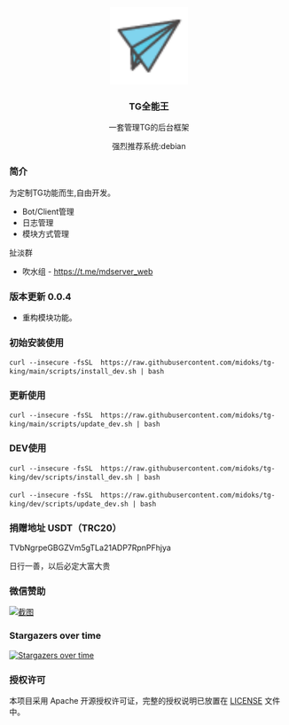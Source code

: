 
<p align="center">
  <img alt="logo" src="https://github.com/midoks/tg-king/blob/dev/route/static/logo.png" height="140" />
  <h3 align="center">TG全能王</h3>
  <p align="center">一套管理TG的后台框架</p>
  <p align="center">强烈推荐系统:debian</p>
</p>

### 简介

为定制TG功能而生,自由开发。

* Bot/Client管理
* 日志管理
* 模块方式管理


扯淡群

- 吹水组 - https://t.me/mdserver_web


### 版本更新 0.0.4

* 重构模块功能。

### 初始安装使用

```
curl --insecure -fsSL  https://raw.githubusercontent.com/midoks/tg-king/main/scripts/install_dev.sh | bash
```

### 更新使用

```
curl --insecure -fsSL  https://raw.githubusercontent.com/midoks/tg-king/main/scripts/update_dev.sh | bash
```


### DEV使用

```
curl --insecure -fsSL  https://raw.githubusercontent.com/midoks/tg-king/dev/scripts/install_dev.sh | bash

curl --insecure -fsSL  https://raw.githubusercontent.com/midoks/tg-king/dev/scripts/update_dev.sh | bash
```


### 捐赠地址 USDT（TRC20）

TVbNgrpeGBGZVm5gTLa21ADP7RpnPFhjya

日行一善，以后必定大富大贵


### 微信赞助

[![截图](https://cdn.jsdelivr.net/gh/midoks/mdserver-web@latest/route/static/img/weixin_zz.jpg)](https://cdn.jsdelivr.net/gh/midoks/mdserver-web@latest/route/static/img/weixin_zz.jpg)


### Stargazers over time

[![Stargazers over time](https://starchart.cc/midoks/tg-king.svg)](https://starchart.cc/midoks/tg-king)

### 授权许可

本项目采用 Apache 开源授权许可证，完整的授权说明已放置在 [LICENSE](https://github.com/midoks/tg-king/blob/master/LICENSE) 文件中。
